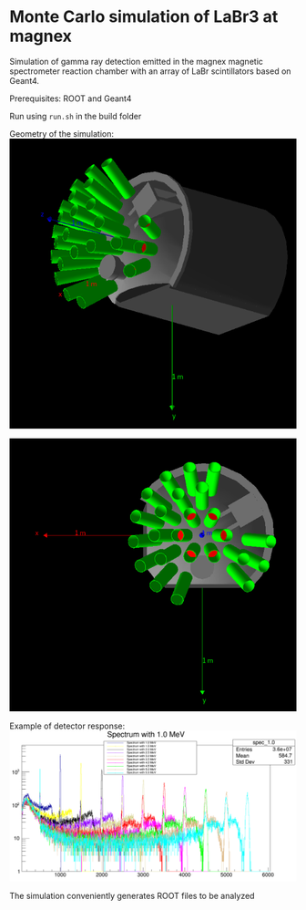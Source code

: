 # Monte Carlo simulation of LaBr3 at magnex

Simulation of gamma ray detection emitted in the magnex magnetic spectrometer reaction chamber with an array of LaBr scintillators based on Geant4. 

Prerequisites: ROOT and Geant4

Run using ``run.sh`` in the build folder

Geometry of the simulation:
![image info](./images/detector1.png)

![image info](./images/detector2.png)

Example of detector response:
![image info](./images/spectra.png)

The simulation conveniently generates ROOT files to be analyzed